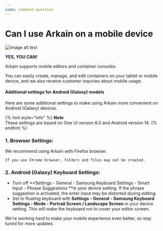 ```yaml
---
icon: comment-question
---
```


# Can I use Arkain on a mobile device

![image alt text](https://mkdocs-mxedr.run.goorm.site/assets/images/Can-I-use-Arkain-on-a-mobile-device.en_59.png)

**YES, YOU CAN!**

Arkain supports mobile editors and container consoles.

You can easily create, manage, and edit containers on your tablet or mobile device, and we also receive customer inquiries about mobile usage.

#### **Additional settings for Android (Galaxy) models** <a href="#additional-settings-for-android-galaxy-models" id="additional-settings-for-android-galaxy-models"></a>

Here are some additional settings to make using Arkain more convenient on Android (Galaxy) devices.

{% hint style="info" %}
**Note**\
These settings are based on One UI version 6.0 and Android version 14.
{% endhint %}



### **1. Browser Settings:**

We recommend using Arkain with Firefox browser.

```
If you use Chrome browser, folders and files may not be created.
```

### **2. Android (Galaxy) Keyboard Settings:**

* Turn off \*\*Settings - General - Samsung Keyboard Settings - Smart Input - Phrase Suggestions \*\*in your device setting. If the phrase suggestion is activated, the enter input may be distorted during editing.
* Set to floating keyboard with **Settings - General - Samsung Keyboard Settings - Mode - Portrait Screen / Landscape Screen** in your device setting. This will make the keyboard not to cover your editor screen.

We're working hard to make your mobile experience even better, so stay tuned for more updates.
